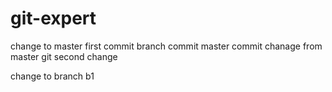 # git-expert
change to master
first commit
branch commit
master commit chanage from master git second change

change to branch b1